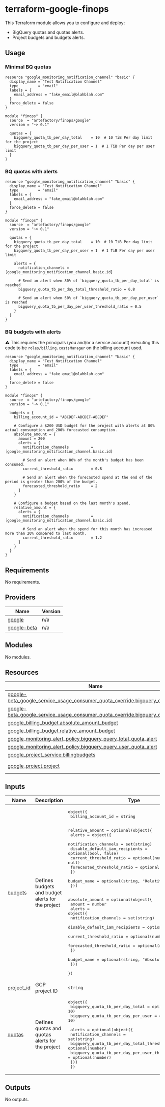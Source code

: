 # terraform-google-finops

This Terraform module allows you to configure and deploy:
- BigQuery quotas and quotas alerts.
- Project budgets and budgets alerts.

## Usage

### Minimal BQ quotas
```hcl
resource "google_monitoring_notification_channel" "basic" {
  display_name = "Test Notification Channel"
  type         = "email"
  labels = {
    email_address = "fake_email@blahblah.com"
  }
  force_delete = false
}

module "finops" {
  source  = "artefactory/finops/google"
  version = "~> 0.1"

  quotas = {
    bigquery_quota_tb_per_day_total    = 10  # 10 TiB Per day limit for the project
    bigquery_quota_tb_per_day_per_user = 1  # 1 TiB Per day per user limit
  }
}
```

### BQ quotas with alerts
```hcl
resource "google_monitoring_notification_channel" "basic" {
  display_name = "Test Notification Channel"
  type         = "email"
  labels = {
    email_address = "fake_email@blahblah.com"
  }
  force_delete = false
}

module "finops" {
  source  = "artefactory/finops/google"
  version = "~> 0.1"

  quotas = {
    bigquery_quota_tb_per_day_total    = 10  # 10 TiB Per day limit for the project
    bigquery_quota_tb_per_day_per_user = 1  # 1 TiB Per day per user limit

    alerts = {
      notification_channels = [google_monitoring_notification_channel.basic.id]

      # Send an alert when 80% of `bigquery_quota_tb_per_day_total` is reached
      bigquery_quota_tb_per_day_total_threshold_ratio = 0.8

      # Send an alert when 50% of `bigquery_quota_tb_per_day_per_user` is reached
      bigquery_quota_tb_per_day_per_user_threshold_ratio = 0.5
    }
  }
}
```

### BQ budgets with alerts

⚠️ This requires the principals (you and/or a service account) executing this code to be `roles/billing.costsManager` on the billing account used.
```hcl
resource "google_monitoring_notification_channel" "basic" {
  display_name = "Test Notification Channel"
  type         = "email"
  labels = {
    email_address = "fake_email@blahblah.com"
  }
  force_delete = false
}

module "finops" {
  source  = "artefactory/finops/google"
  version = "~> 0.1"

  budgets = {
    billing_account_id = "ABCDEF-ABCDEF-ABCDEF"

    # Configure a $200 USD budget for the project with alerts at 80% actual consumption and 200% forecasted consumption.
    absolute_amount = {
      amount = 200
      alerts = {
        notification_channels          = [google_monitoring_notification_channel.basic.id]

        # Send an alert when 80% of the month's budget has been consumed.
        current_threshold_ratio        = 0.8

        # Send an alert when the forecasted spend at the end of the period is greater than 200% of the budget.
        forecasted_threshold_ratio     = 2
      }
    }

    # Configure a budget based on the last month's spend.
    relative_amount = {
      alerts = {
        notification_channels          = [google_monitoring_notification_channel.basic.id]

        # Send an alert when the spend for this month has increased more than 20% compared to last month.
        current_threshold_ratio        = 1.2
      }
    }
  }
}
```

## Requirements

No requirements.

## Providers

| Name | Version |
|------|---------|
| <a name="provider_google"></a> [google](#provider\_google) | n/a |
| <a name="provider_google-beta"></a> [google-beta](#provider\_google-beta) | n/a |

## Modules

No modules.

## Resources

| Name | Type |
|------|------|
| [google-beta_google_service_usage_consumer_quota_override.bigquery_query_total](https://registry.terraform.io/providers/hashicorp/google-beta/latest/docs/resources/google_service_usage_consumer_quota_override) | resource |
| [google-beta_google_service_usage_consumer_quota_override.bigquery_query_user](https://registry.terraform.io/providers/hashicorp/google-beta/latest/docs/resources/google_service_usage_consumer_quota_override) | resource |
| [google_billing_budget.absolute_amount_budget](https://registry.terraform.io/providers/hashicorp/google/latest/docs/resources/billing_budget) | resource |
| [google_billing_budget.relative_amount_budget](https://registry.terraform.io/providers/hashicorp/google/latest/docs/resources/billing_budget) | resource |
| [google_monitoring_alert_policy.bigquery_query_total_quota_alert](https://registry.terraform.io/providers/hashicorp/google/latest/docs/resources/monitoring_alert_policy) | resource |
| [google_monitoring_alert_policy.bigquery_query_user_quota_alert](https://registry.terraform.io/providers/hashicorp/google/latest/docs/resources/monitoring_alert_policy) | resource |
| [google_project_service.billingbudgets](https://registry.terraform.io/providers/hashicorp/google/latest/docs/resources/project_service) | resource |
| [google_project.project](https://registry.terraform.io/providers/hashicorp/google/latest/docs/data-sources/project) | data source |

## Inputs

| Name | Description | Type | Default | Required |
|------|-------------|------|---------|:--------:|
| <a name="input_budgets"></a> [budgets](#input\_budgets) | Defines budgets and budget alerts for the project | <pre>object({<br>    billing_account_id = string<br><br>    relative_amount = optional(object({<br>      alerts = object({<br>        notification_channels          = set(string)<br>        disable_default_iam_recipients = optional(bool, false)<br>        current_threshold_ratio        = optional(number, null)<br>        forecasted_threshold_ratio     = optional(number, null)<br>      })<br>      budget_name = optional(string, "Relative budget alert")<br>    }))<br><br>    absolute_amount = optional(object({<br>      amount = number<br>      alerts = object({<br>        notification_channels          = set(string)<br>        disable_default_iam_recipients = optional(bool, false)<br>        current_threshold_ratio        = optional(number, null)<br>        forecasted_threshold_ratio     = optional(number, null)<br>      })<br>      budget_name = optional(string, "Absolute budget alert")<br>    }))<br>  })</pre> | <pre>{<br>  "billing_account_id": null<br>}</pre> | no |
| <a name="input_project_id"></a> [project\_id](#input\_project\_id) | GCP project ID | `string` | n/a | yes |
| <a name="input_quotas"></a> [quotas](#input\_quotas) | Defines quotas and quotas alerts for the project | <pre>object({<br>    bigquery_quota_tb_per_day_total    = optional(number, 10)<br>    bigquery_quota_tb_per_day_per_user = optional(number, 10)<br><br>    alerts = optional(object({<br>      notification_channels                              = set(string)<br>      bigquery_quota_tb_per_day_total_threshold_ratio    = optional(number)<br>      bigquery_quota_tb_per_day_per_user_threshold_ratio = optional(number)<br>    }))<br>  })</pre> | `{}` | no |

## Outputs

No outputs.
